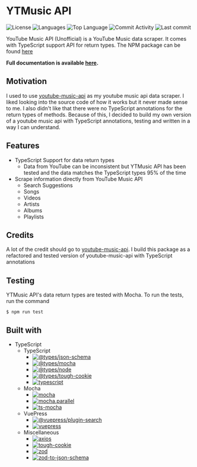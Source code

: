 # YTMusic API

![License](https://img.shields.io/github/license/zS1L3NT/ts-npm-ytmusic-api?style=for-the-badge) ![Languages](https://img.shields.io/github/languages/count/zS1L3NT/ts-npm-ytmusic-api?style=for-the-badge) ![Top Language](https://img.shields.io/github/languages/top/zS1L3NT/ts-npm-ytmusic-api?style=for-the-badge) ![Commit Activity](https://img.shields.io/github/commit-activity/y/zS1L3NT/ts-npm-ytmusic-api?style=for-the-badge) ![Last commit](https://img.shields.io/github/last-commit/zS1L3NT/ts-npm-ytmusic-api?style=for-the-badge)

YouTube Music API (Unofficial) is a YouTube Music data scraper. It comes with TypeScript support API for return types. The NPM package can be found [here](https://npmjs.com/package/ytmusic-api)

**Full documentation is available [here](http://ytmusic-api.zectan.com).**

## Motivation

I used to use [youtube-music-api](https://npmjs.com/package/youtube-music-api) as my youtube music api data scraper. I liked looking into the source code of how it works but it never made sense to me. I also didn't like that there were no TypeScript annotations for the return types of methods.
Because of this, I decided to build my own version of a youtube music api with TypeScript annotations, testing and written in a way I can understand.

## Features

-   TypeScript Support for data return types
    -   Data from YouTube can be inconsistent but YTMusic API has been tested and the data matches the TypeScript types 95% of the time
-   Scrape information directly from YouTube Music API
    -   Search Suggestions
    -   Songs
    -   Videos
    -   Artists
    -   Albums
    -   Playlists

## Credits

A lot of the credit should go to [youtube-music-api](https://npmjs.com/package/youtube-music-api). I build this package as a refactored and tested version of youtube-music-api with TypeScript annotations

## Testing

YTMusic API's data return types are tested with Mocha. To run the tests, run the command

```
$ npm run test
```

## Built with

-   TypeScript
    -   TypeScript
        -   [![@types/json-schema](https://img.shields.io/badge/%40types%2Fjson--schema-%5E7.0.11-red?style=flat-square)](https://npmjs.com/package/@types/json-schema/v/7.0.11)
        -   [![@types/mocha](https://img.shields.io/badge/%40types%2Fmocha-%5E10.0.1-red?style=flat-square)](https://npmjs.com/package/@types/mocha/v/10.0.1)
        -   [![@types/node](https://img.shields.io/badge/%40types%2Fnode-%5E18.11.17-red?style=flat-square)](https://npmjs.com/package/@types/node/v/18.11.17)
        -   [![@types/tough-cookie](https://img.shields.io/badge/%40types%2Ftough--cookie-%5E4.0.2-red?style=flat-square)](https://npmjs.com/package/@types/tough-cookie/v/4.0.2)
        -   [![typescript](https://img.shields.io/badge/typescript-%5E4.9.4-red?style=flat-square)](https://npmjs.com/package/typescript/v/4.9.4)
    -   Mocha
        -   [![mocha](https://img.shields.io/badge/mocha-%5E10.2.0-red?style=flat-square)](https://npmjs.com/package/mocha/v/10.2.0)
        -   [![mocha.parallel](https://img.shields.io/badge/mocha.parallel-%5E0.15.6-red?style=flat-square)](https://npmjs.com/package/mocha.parallel/v/0.15.6)
        -   [![ts-mocha](https://img.shields.io/badge/ts--mocha-%5E10.0.0-red?style=flat-square)](https://npmjs.com/package/ts-mocha/v/10.0.0)
    -   VuePress
        -   [![@vuepress/plugin-search](https://img.shields.io/badge/%40vuepress%2Fplugin--search-%5E2.0.0--beta.46-red?style=flat-square)](https://npmjs.com/package/@vuepress/plugin-search/v/2.0.0-beta.46)
        -   [![vuepress](https://img.shields.io/badge/vuepress-%5E2.0.0--beta.46-red?style=flat-square)](https://npmjs.com/package/vuepress/v/2.0.0-beta.46)
    -   Miscellaneous
        -   [![axios](https://img.shields.io/badge/axios-%5E0.27.2-red?style=flat-square)](https://npmjs.com/package/axios/v/0.27.2)
        -   [![tough-cookie](https://img.shields.io/badge/tough--cookie-%5E4.1.2-red?style=flat-square)](https://npmjs.com/package/tough-cookie/v/4.1.2)
        -   [![zod](https://img.shields.io/badge/zod-%5E3.20.2-red?style=flat-square)](https://npmjs.com/package/zod/v/3.20.2)
        -   [![zod-to-json-schema](https://img.shields.io/badge/zod--to--json--schema-%5E3.20.1-red?style=flat-square)](https://npmjs.com/package/zod-to-json-schema/v/3.20.1)